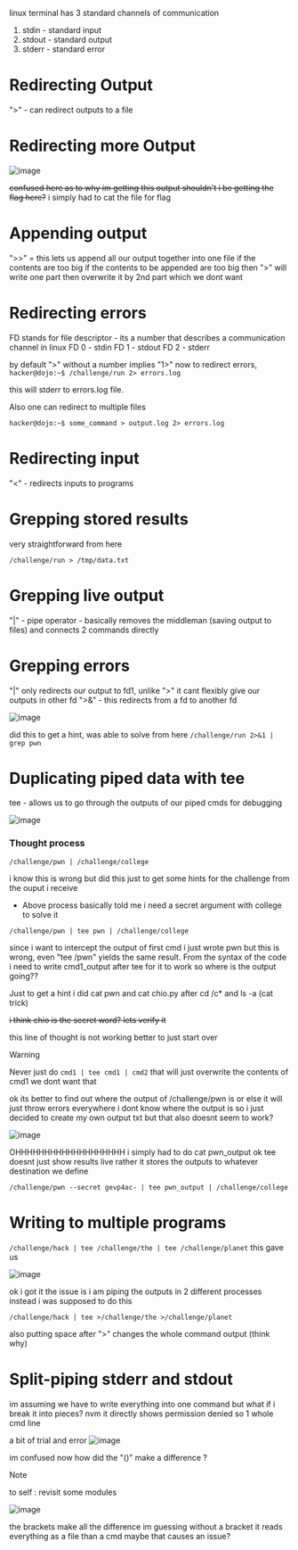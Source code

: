 linux terminal has 3 standard channels of communication
 1. stdin - standard input
 2. stdout - standard output
 3. stderr -  standard error

# Redirecting Output
">" - can redirect outputs to a file
# Redirecting more Output

![image](https://github.com/user-attachments/assets/f6a0fc28-e1c1-4d78-9e55-38375677e640)

~~confused here as to why im getting this output shouldn't i be getting the flag here?~~
i simply had to cat the file for flag

# Appending output
">>" = this lets us append all our output together into one file if the contents are too big
if the contents to be appended are too big then ">" will write one part then overwrite it by 2nd part which we dont want
# Redirecting errors
FD stands for file descriptor  -  its a number that describes a communication channel in linux
FD 0 - stdin
FD 1 - stdout
FD 2 - stderr

by default ">" without a number implies "1>"
now to redirect errors,
```hacker@dojo:~$ /challenge/run 2> errors.log```

this will stderr to errors.log file.

Also one can redirect to multiple files

```hacker@dojo:~$ some_command > output.log 2> errors.log```

# Redirecting input
"<" - redirects inputs to programs

# Grepping stored results
very straightforward from here

```/challenge/run > /tmp/data.txt```

# Grepping live output
"|" - pipe operator - basically removes the middleman (saving output to files) and connects 2 commands directly

# Grepping errors
"|" only redirects our output to fd1, unlike ">" it cant flexibly give our outputs in other fd
">&" - this redirects from a fd to another fd

![image](https://github.com/user-attachments/assets/527c51a7-df26-4e77-a212-a5589c206b87)

did this to get a hint, was able to solve from here
```/challenge/run 2>&1 | grep pwn```

# Duplicating piped data with tee
tee -  allows us to go through the outputs of our piped cmds for debugging

![image](https://github.com/user-attachments/assets/b6cffc06-e604-4893-befc-4149d7ce4a0b)

### Thought process
```/challenge/pwn | /challenge/college```

i know this is wrong but did this just to get some hints for the challenge from the ouput i receive
 - Above process basically told me i need a secret argument with college to solve it

```/challenge/pwn | tee pwn | /challenge/college```

since i want to intercept the output of first cmd i just wrote pwn but this is wrong, even "tee /pwn" yields the same result. From the syntax of the code i need to write cmd1_output after tee for it to work so where is the output going??

Just to get a hint i did cat pwn and cat chio.py after cd /c* and ls -a (cat trick)

~~i think chio is the secret word? lets verify it~~

this line of thought is not working better to just start over

> [!WARNING]
> Never just do
> ```cmd1 | tee cmd1 | cmd2```
> that will just overwrite the contents of cmd1 we dont want that

ok its better to find out where the output of /challenge/pwn is or else it will just throw errors everywhere
i dont know where the output is so i just decided to create my own output txt but that also doesnt seem to work?

![image](https://github.com/user-attachments/assets/ead39d54-0fa8-4183-bd2e-604dae319d85)

OHHHHHHHHHHHHHHHHHHH i simply had to do cat pwn_output
ok tee doesnt just show results live rather it stores the outputs to whatever destination we define

```/challenge/pwn --secret gevp4ac- | tee pwn_output | /challenge/college```

# Writing to multiple programs
```/challenge/hack | tee /challenge/the | tee /challenge/planet```
this gave us

![image](https://github.com/user-attachments/assets/7c73ac06-c5ed-4772-bab9-8776d3d8aab3)

 ok i got it the issue is i am piping the outputs in 2 different processes instead i was supposed to do this

 ```/challenge/hack | tee >/challenge/the >/challenge/planet```

 also putting space after ">" changes the whole command output (think why)

# Split-piping stderr and stdout

im assuming we have to write everything into one command but what if i break it into pieces?
nvm it directly shows permission denied so 1 whole cmd line

a bit of trial and error
![image](https://github.com/user-attachments/assets/846a6ea4-b04f-4285-a0ac-8087b540e475)

im confused now how did the "()" make a difference ?
> [!NOTE]
> to self : revisit some modules

![image](https://github.com/user-attachments/assets/c4ae0a16-bcf3-4b88-ac3b-7fad3baad4be)

the brackets make all the difference im guessing without a bracket it reads everything as a file than a cmd maybe that causes an issue?

